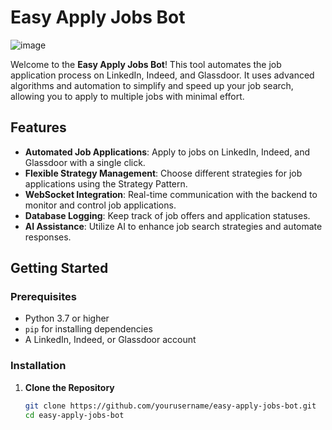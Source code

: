 # Easy Apply Jobs Bot

![image](./image)

Welcome to the **Easy Apply Jobs Bot**! This tool automates the job application process on LinkedIn, Indeed, and Glassdoor. It uses advanced algorithms and automation to simplify and speed up your job search, allowing you to apply to multiple jobs with minimal effort.

## Features

- **Automated Job Applications**: Apply to jobs on LinkedIn, Indeed, and Glassdoor with a single click.
- **Flexible Strategy Management**: Choose different strategies for job applications using the Strategy Pattern.
- **WebSocket Integration**: Real-time communication with the backend to monitor and control job applications.
- **Database Logging**: Keep track of job offers and application statuses.
- **AI Assistance**: Utilize AI to enhance job search strategies and automate responses.

## Getting Started

### Prerequisites

- Python 3.7 or higher
- `pip` for installing dependencies
- A LinkedIn, Indeed, or Glassdoor account

### Installation

1. **Clone the Repository**

   ```bash
   git clone https://github.com/yourusername/easy-apply-jobs-bot.git
   cd easy-apply-jobs-bot
